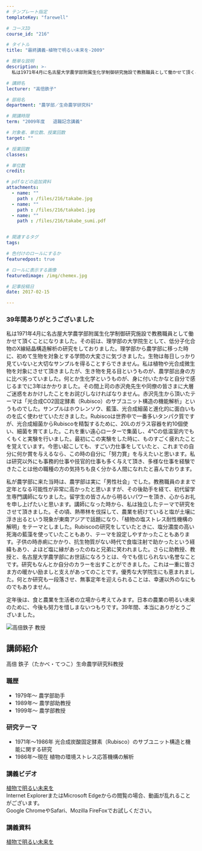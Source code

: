 ```yaml
---
# テンプレート指定
templateKey: "farewell"

# コースID
course_id: "216"

# タイトル
title: "最終講義-植物で明るい未来を-2009"

# 簡単な説明
description: >-
  私は1971年4月に名古屋大学農学部附属生化学制御研究施設で教務職員として働かせて頂くことになりました。その前は、理学部の大学院生として、低分子化合物のX線結晶構造解析の研究をしておりました。理学...

# 講師名
lecturer: "高倍鉄子"

# 部局名
department: "農学部／生命農学研究科"

# 開講時限
term: "2009年度	退職記念講義"

# 対象者、単位数、授業回数
target: ""

# 授業回数
classes: 

# 単位数
credit: 

# pdfなどの追加資料
attachments: 
  - name: "" 
    path : /files/216/takabe.jpg
  - name: "" 
    path : /files/216/takabe1.jpg
  - name: "" 
    path : /files/216/takabe_sumi.pdf


# 関連するタグ
tags:

# 色付けのロールにするか
featuredpost: true

# ロールに表示する画像
featuredimage: /img/chemex.jpg

# 記事投稿日
date: 2017-02-15

---
```

### 39年間ありがとうございました 

私は1971年4月に名古屋大学農学部附属生化学制御研究施設で教務職員として働かせて頂くことになりました。その前は、理学部の大学院生として、低分子化合物のX線結晶構造解析の研究をしておりました。理学部から農学部に移った時に、初めて生物を対象とする学問の大変さに気づきました。生物は毎日しっかり見ていないと大切なサンプルを得ることすらできません。私は植物や光合成微生物を対象にさせて頂きましたが、生き物を見る目というものが、農学部出身の方に比べ劣っていました。何とか生化学というものが、身に付いたかなと自分で感じるまでに3年はかかりました。その間上司の赤沢尭先生や同僚の皆さまに大層ご迷惑をおかけしたことをお詫びしなければなりません。赤沢先生から頂いたテーマは「光合成CO2固定酵素（Rubisco）のサブユニット構造の機能解析」というものでした。サンプルはホウレンソウ、藍藻、光合成細菌と進化的に面白いものを広く使わせていただきました。Rubiscoは世界中で一番多いタンパク質ですが、光合成細菌からRubiscoを精製するために、20Lのガラス容器を約10個使い、細菌を育てました。これを重い遠心ローターで集菌し、4℃の低温室内でもくもくと実験を行いました。最初にこの実験をした時に、ものすごく疲れたことを覚えています。今思い起こしても、すごい力仕事をしていたと、これまでの自分に何か賞を与えるなら、この時の自分に「努力賞」を与えたいと思います。私は研究以外にも事務的仕事や技官的仕事も多く与えて頂き、多様な仕事を経験できたことは他の職種の方の気持ちも良く分かる人間になれたと喜んでおります。 

私が農学部に来た当時は、農学部は実に「男性社会」でした。教務職員のままで定年となる可能性が非常に高かったと思いますが、その後助手を経て、初代留学生専門講師になりました。留学生の皆さんから明るいパワーを頂き、心からお礼を申し上げたいと思います。講師になった時から、私は独立したテーマで研究をさせて頂きました。その頃、熱帯林を伐採して、農業を続けていると塩が土壌に浮き出るという現象が東南アジアで話題になり、「植物の塩ストレス耐性機構の解明」をテーマとしました。Rubiscoの研究をしていたときに、塩分濃度の高い死海の藍藻を使っていたこともあり、テーマを設定しやすかったこともあります。子供の時赤痢にかかり、抗生物質がない時代で食塩注射で助かったという経緯もあり、よほど塩に縁があったのねと兄弟に笑われました。さらに助教授、教授と、名古屋大学農学部にお世話になろうとは、今でも信じられない名誉なことです。研究もなんとか自分のカラーを出すことができました。これは一重に皆さま方の暖かい励ましと支えがあってのことです。優秀な大学院生にも恵まれました。何とか研究も一段落させ、無事定年を迎えられることは、幸運以外のなにものでもありません。 

定年後は、食と農業を生活者の立場から考えてみます。日本の農業の明るい未来のために、今後も努力を惜しまないつもりです。39年間、本当にありがとうございました。

![高倍鉄子 教授](/files/216/takabe1.jpg) 
## 講師紹介

高倍 鉄子（たかべ・てつこ）生命農学研究科教授 

### 職歴

  * 1979年〜 農学部助手
  * 1989年〜 農学部助教授
  * 1999年〜 農学部教授

### 研究テーマ

  * 1971年〜1986年 光合成炭酸固定酵素（Rubisco）のサブユニット構造と機能に関する研究
  * 1986年〜現在 植物の環境ストレス応答機構の解析
### 講義ビデオ

[植物で明るい未来を](http://nuvideo.media.nagoya-u.ac.jp/embed/5206510165ea9fd88116690d0c64cadbb61157fd)  
Internet ExplorerまたはMicrosoft Edgeからの閲覧の場合、動画が乱れることがございます。  
Google ChromeやSafari、Mozilla FireFoxでお試しください。 

### 講義資料


[植物で明るい未来を](/files/216/takabe_sumi.pdf) 
